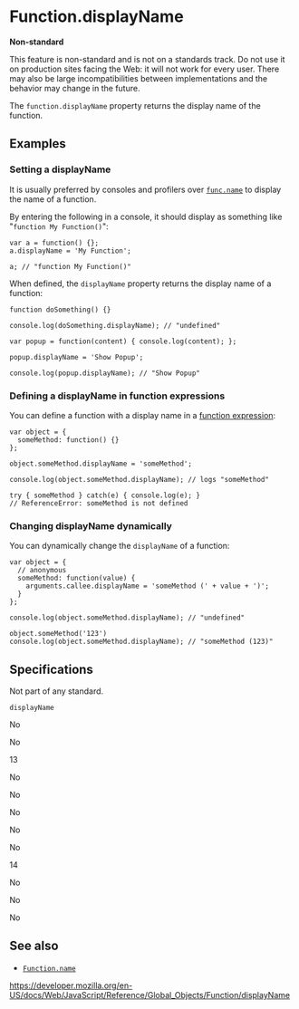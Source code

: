 Function.displayName
====================

**Non-standard**

This feature is non-standard and is not on a standards track. Do not use it on production sites facing the Web: it will not work for every user. There may also be large incompatibilities between implementations and the behavior may change in the future.

The `function.displayName` property returns the display name of the function.

Examples
--------

### Setting a displayName

It is usually preferred by consoles and profilers over [`func.name`](name) to display the name of a function.

By entering the following in a console, it should display as something like "`function My Function()`":

    var a = function() {};
    a.displayName = 'My Function';

    a; // "function My Function()"

When defined, the `displayName` property returns the display name of a function:

    function doSomething() {}

    console.log(doSomething.displayName); // "undefined"

    var popup = function(content) { console.log(content); };

    popup.displayName = 'Show Popup';

    console.log(popup.displayName); // "Show Popup"

### Defining a displayName in function expressions

You can define a function with a display name in a [function expression](../../functions):

    var object = {
      someMethod: function() {}
    };

    object.someMethod.displayName = 'someMethod';

    console.log(object.someMethod.displayName); // logs "someMethod"

    try { someMethod } catch(e) { console.log(e); }
    // ReferenceError: someMethod is not defined

### Changing displayName dynamically

You can dynamically change the `displayName` of a function:

    var object = {
      // anonymous
      someMethod: function(value) {
        arguments.callee.displayName = 'someMethod (' + value + ')';
      }
    };

    console.log(object.someMethod.displayName); // "undefined"

    object.someMethod('123')
    console.log(object.someMethod.displayName); // "someMethod (123)"

Specifications
--------------

<span class="pl-s">Not part of any standard.</span>

`displayName`

No

No

13

No

No

No

No

No

14

No

No

No

See also
--------

-   [`Function.name`](name)

<a href="https://developer.mozilla.org/en-US/docs/Web/JavaScript/Reference/Global_Objects/Function/displayName" class="_attribution-link">https://developer.mozilla.org/en-US/docs/Web/JavaScript/Reference/Global_Objects/Function/displayName</a>

